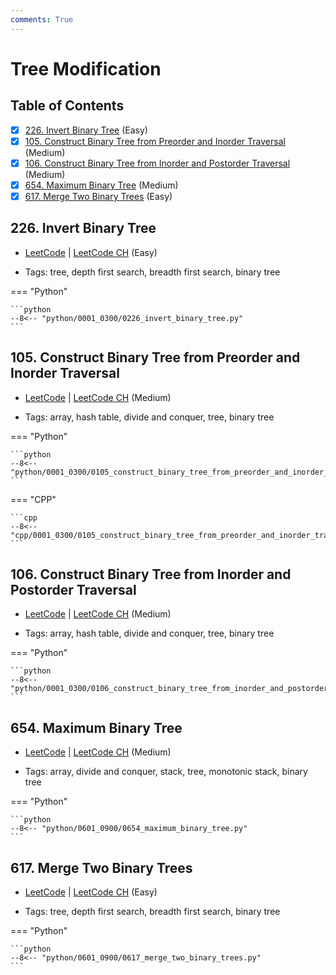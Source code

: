 ```yaml
---
comments: True
---
```


# Tree Modification

## Table of Contents

- [x] [226. Invert Binary Tree](https://leetcode.cn/problems/invert-binary-tree/) (Easy)
- [x] [105. Construct Binary Tree from Preorder and Inorder Traversal](https://leetcode.cn/problems/construct-binary-tree-from-preorder-and-inorder-traversal/) (Medium)
- [x] [106. Construct Binary Tree from Inorder and Postorder Traversal](https://leetcode.cn/problems/construct-binary-tree-from-inorder-and-postorder-traversal/) (Medium)
- [x] [654. Maximum Binary Tree](https://leetcode.cn/problems/maximum-binary-tree/) (Medium)
- [x] [617. Merge Two Binary Trees](https://leetcode.cn/problems/merge-two-binary-trees/) (Easy)

## 226. Invert Binary Tree

-   [LeetCode](https://leetcode.com/problems/invert-binary-tree/) | [LeetCode CH](https://leetcode.cn/problems/invert-binary-tree/) (Easy)

-   Tags: tree, depth first search, breadth first search, binary tree

=== "Python"

    ```python
    --8<-- "python/0001_0300/0226_invert_binary_tree.py"
    ```



## 105. Construct Binary Tree from Preorder and Inorder Traversal

-   [LeetCode](https://leetcode.com/problems/construct-binary-tree-from-preorder-and-inorder-traversal/) | [LeetCode CH](https://leetcode.cn/problems/construct-binary-tree-from-preorder-and-inorder-traversal/) (Medium)

-   Tags: array, hash table, divide and conquer, tree, binary tree

=== "Python"

    ```python
    --8<-- "python/0001_0300/0105_construct_binary_tree_from_preorder_and_inorder_traversal.py"
    ```


=== "CPP"

    ```cpp
    --8<-- "cpp/0001_0300/0105_construct_binary_tree_from_preorder_and_inorder_traversal.cc"
    ```



## 106. Construct Binary Tree from Inorder and Postorder Traversal

-   [LeetCode](https://leetcode.com/problems/construct-binary-tree-from-inorder-and-postorder-traversal/) | [LeetCode CH](https://leetcode.cn/problems/construct-binary-tree-from-inorder-and-postorder-traversal/) (Medium)

-   Tags: array, hash table, divide and conquer, tree, binary tree

=== "Python"

    ```python
    --8<-- "python/0001_0300/0106_construct_binary_tree_from_inorder_and_postorder_traversal.py"
    ```



## 654. Maximum Binary Tree

-   [LeetCode](https://leetcode.com/problems/maximum-binary-tree/) | [LeetCode CH](https://leetcode.cn/problems/maximum-binary-tree/) (Medium)

-   Tags: array, divide and conquer, stack, tree, monotonic stack, binary tree

=== "Python"

    ```python
    --8<-- "python/0601_0900/0654_maximum_binary_tree.py"
    ```



## 617. Merge Two Binary Trees

-   [LeetCode](https://leetcode.com/problems/merge-two-binary-trees/) | [LeetCode CH](https://leetcode.cn/problems/merge-two-binary-trees/) (Easy)

-   Tags: tree, depth first search, breadth first search, binary tree

=== "Python"

    ```python
    --8<-- "python/0601_0900/0617_merge_two_binary_trees.py"
    ```
